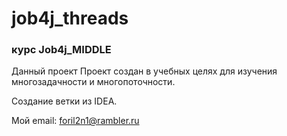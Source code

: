 # job4j_threads

### курс Job4j_MIDDLE

Данный проект Проект создан в учебных целях для изучения многозадачности и многопоточности.

Создание ветки из IDEA.

Мой email: foril2n1@rambler.ru